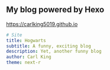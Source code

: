 
## My blog powered by Hexo

<https://carlking5019.github.io>

```yml
# Site
title: Hogwarts
subtitle: A funny, exciting blog
description: Yet, another funny blog
author: Carl King
theme: next-r
```

